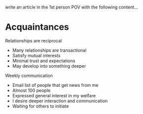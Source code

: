 write an article in the 1st person POV with the following content...

# Acquaintances

Relationships are reciprocal

- Many relationships are transactional
- Satisfy mutual interests
- Minimal trust and expectations
- May develop into something deeper

Weekly communication

- Email list of people 
that get news from me
- Almost 100 people
- Expressed general interest in my welfare
- I desire deeper interaction and communication
- Waiting for others to initiate